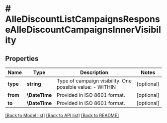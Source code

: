 # # AlleDiscountListCampaignsResponseAlleDiscountCampaignsInnerVisibility

## Properties

Name | Type | Description | Notes
------------ | ------------- | ------------- | -------------
**type** | **string** | Type of campaign visibility. One possible value: - WITHIN | [optional]
**from** | **\DateTime** | Provided in ISO 8601 format. | [optional]
**to** | **\DateTime** | Provided in ISO 8601 format. | [optional]

[[Back to Model list]](../../README.md#models) [[Back to API list]](../../README.md#endpoints) [[Back to README]](../../README.md)
